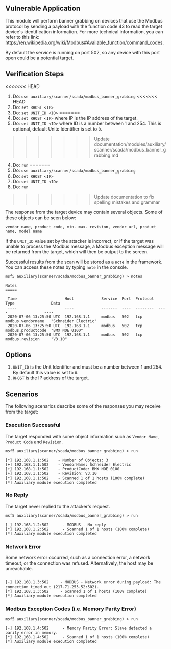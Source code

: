 ## Vulnerable Application

This module will perform banner grabbing on devices that use the Modbus protocol by sending 
a payload with the function code 43 to read the target device's identification information.
For more technical information, you can refer to this link: https://en.wikipedia.org/wiki/Modbus#Available_function/command_codes.

By default the service is running on port 502, so any device with this port open could be a potential target.

## Verification Steps
<<<<<<< HEAD
  1. Do: ```use auxiliary/scanner/scada/modbus_banner_grabbing```
<<<<<<< HEAD
  2. Do: ```set RHOST <IP>```
  3. Do: ```set UNIT_ID <ID>```
=======
  2. Do: ```set RHOST <IP>``` where IP is the IP address of the target.
  3. Do: ```set UNIT_ID <ID>``` where ID is a number between 1 and 254. This is optional, default Unite Identifier is set to ```0```.
>>>>>>> Update documentation/modules/auxiliary/scanner/scada/modbus_banner_grabbing.md
  4. Do: ```run```
=======
  1. Do: `use auxiliary/scanner/scada/modbus_banner_grabbing`
  2. Do: `set RHOST <IP>`
  3. Do: `set UNIT_ID <ID>`
  4. Do: `run`
>>>>>>> Update documentation to fix spelling mistakes and grammar

The response from the target device may contain several objects. Some of these objects can be seen below:

`vendor name, product code, min. max. revision, vendor url, product name, model name`

If the `UNIT_ID` value set by the attacker is incorrect, or if the target was unable to process the Modbus message,
a Modbus exception message will be returned from the target, which will then be output to the screen.

Successful results from the scan will be stored as a `note` in the framework. You can access these notes by typing `note` in the console.

```
msf5 auxiliary(scanner/scada/modbus_banner_grabbing) > notes

Notes
=====

 Time                     Host            Service  Port  Protocol  Type                Data
 ----                     ----            -------  ----  --------  ----                ----
 2020-07-06 13:25:50 UTC  192.168.1.1     modbus   502   tcp       modbus.vendorname   "Schneider Electric"
 2020-07-06 13:25:50 UTC  192.168.1.1     modbus   502   tcp       modbus.productcode  "BMX NOE 0100"
 2020-07-06 13:25:50 UTC  192.168.1.1     modbus   502   tcp       modbus.revision     "V3.10"
```

## Options
  1. `UNIT_ID` is the Unit Identifier and must be a number between 1 and 254. By default this value is set to `0`.
  2. `RHOST` is the IP address of the target.

## Scenarios
The following scenarios describe some of the responses you may receive from the target:

### Execution Successful
The target responded with some object information such as `Vendor Name`, `Product Code` and `Revision`.

```
msf5 auxiliary(scanner/scada/modbus_banner_grabbing) > run

[*] 192.168.1.1:502    - Number of Objects: 3
[+] 192.168.1.1:502    - VendorName: Schneider Electric
[+] 192.168.1.1:502    - ProductCode: BMX NOE 0100
[+] 192.168.1.1:502    - Revision: V3.10
[*] 192.168.1.1:502    - Scanned 1 of 1 hosts (100% complete)
[*] Auxiliary module execution completed
```

### No Reply
The target never replied to the attacker's request.

```
msf5 auxiliary(scanner/scada/modbus_banner_grabbing) > run

[-] 192.168.1.2:502      - MODBUS - No reply
[*] 192.168.1.2:502      - Scanned 1 of 1 hosts (100% complete)
[*] Auxiliary module execution completed
```

### Network Error
Some network error occurred, such as a connection error, a network timeout, or the connection was refused. Alternatively, the host may be unreachable.

```msf5 auxiliary(scanner/scada/modbus_banner_grabbing) > run

[-] 192.168.1.3:502     - MODBUS - Network error during payload: The connection timed out (217.71.253.52:502).
[*] 192.168.1.3:502     - Scanned 1 of 1 hosts (100% complete)
[*] Auxiliary module execution completed
```

### Modbus Exception Codes (i.e. Memory Parity Error)

```
msf5 auxiliary(scanner/scada/modbus_banner_grabbing) > run

[-] 192.168.1.4:502      - Memory Parity Error: Slave detected a parity error in memory.
[*] 192.168.1.4:502      - Scanned 1 of 1 hosts (100% complete)
[*] Auxiliary module execution completed
```
